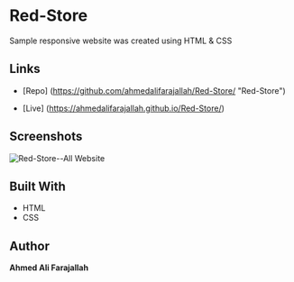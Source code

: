# Red-Store

Sample responsive website was created using HTML &amp; CSS 


## Links

- [Repo] (<https://github.com/ahmedalifarajallah/Red-Store/> "Red-Store")

- [Live] (<https://ahmedalifarajallah.github.io/Red-Store/>)


## Screenshots

![Red-Store--All Website]()


## Built With
- HTML
- CSS

## Author
**Ahmed Ali Farajallah**
